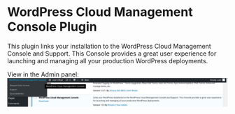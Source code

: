# WordPress Cloud Management Console Plugin
This plugin links your installation to the WordPress Cloud Management Console and Support. This Console provides a great user experience for launching and managing all your production WordPress deployments.

View in the Admin panel:
![View](https://raw.githubusercontent.com/bitnami-labs/wp-cloud-mgmt-console-plugin/master/images/demo.png)
